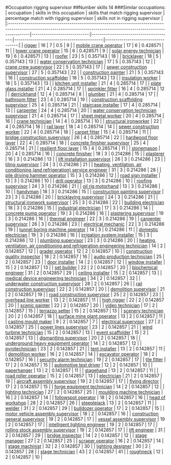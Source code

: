 #Occupation rigging supervisor
##Number skills 14
###Similar occupations:
| occupation                                                                                                                                                            |   skills in this occupation |   skills that match rigging supervisor |   percentage match with rigging supervisor |   skills not in rigging supervisor |
|:----------------------------------------------------------------------------------------------------------------------------------------------------------------------|----------------------------:|---------------------------------------:|-------------------------------------------:|-----------------------------------:|
| [rigger](rigger.md)                                                                                                                                                   |                          16 |                                      7 |                                   0.5      |                                  9 |
| [mobile crane operator](mobile_crane_operator.md)                                                                                                                     |                          17 |                                      6 |                                   0.428571 |                                 11 |
| [tower crane operator](tower_crane_operator.md)                                                                                                                       |                          15 |                                      6 |                                   0.428571 |                                  9 |
| [solar energy technician](solar_energy_technician.md)                                                                                                                 |                          19 |                                      6 |                                   0.428571 |                                 13 |
| [roofer](roofer.md)                                                                                                                                                   |                          23 |                                      5 |                                   0.357143 |                                 18 |
| [bricklayer](bricklayer.md)                                                                                                                                           |                          18 |                                      5 |                                   0.357143 |                                 13 |
| [water conservation technician](water_conservation_technician.md)                                                                                                     |                          17 |                                      5 |                                   0.357143 |                                 12 |
| [crane crew supervisor](crane_crew_supervisor.md)                                                                                                                     |                          22 |                                      5 |                                   0.357143 |                                 17 |
| [sewer construction supervisor](sewer_construction_supervisor.md)                                                                                                     |                          27 |                                      5 |                                   0.357143 |                                 22 |
| [construction painter](construction_painter.md)                                                                                                                       |                          21 |                                      5 |                                   0.357143 |                                 16 |
| [construction scaffolder](construction_scaffolder.md)                                                                                                                 |                          18 |                                      5 |                                   0.357143 |                                 13 |
| [insulation worker](insulation_worker.md)                                                                                                                             |                          18 |                                      5 |                                   0.357143 |                                 13 |
| [kitchen unit installer](kitchen_unit_installer.md)                                                                                                                   |                          21 |                                      4 |                                   0.285714 |                                 17 |
| [plate glass installer](plate_glass_installer.md)                                                                                                                     |                          21 |                                      4 |                                   0.285714 |                                 17 |
| [sprinkler fitter](sprinkler_fitter.md)                                                                                                                               |                          16 |                                      4 |                                   0.285714 |                                 12 |
| [derrickhand](derrickhand.md)                                                                                                                                         |                          12 |                                      4 |                                   0.285714 |                                  8 |
| [plumber](plumber.md)                                                                                                                                                 |                          21 |                                      4 |                                   0.285714 |                                 17 |
| [bathroom fitter](bathroom_fitter.md)                                                                                                                                 |                          23 |                                      4 |                                   0.285714 |                                 19 |
| [construction scaffolding supervisor](construction_scaffolding_supervisor.md)                                                                                         |                          25 |                                      4 |                                   0.285714 |                                 21 |
| [staircase installer](staircase_installer.md)                                                                                                                         |                          17 |                                      4 |                                   0.285714 |                                 13 |
| [carpenter](carpenter.md)                                                                                                                                             |                          24 |                                      4 |                                   0.285714 |                                 20 |
| [water conservation technician supervisor](water_conservation_technician_supervisor.md)                                                                               |                          21 |                                      4 |                                   0.285714 |                                 17 |
| [sheet metal worker](sheet_metal_worker.md)                                                                                                                           |                          20 |                                      4 |                                   0.285714 |                                 16 |
| [crane technician](crane_technician.md)                                                                                                                               |                          14 |                                      4 |                                   0.285714 |                                 10 |
| [structural ironworker](structural_ironworker.md)                                                                                                                     |                          22 |                                      4 |                                   0.285714 |                                 18 |
| [rail layer](rail_layer.md)                                                                                                                                           |                          18 |                                      4 |                                   0.285714 |                                 14 |
| [sewer construction worker](sewer_construction_worker.md)                                                                                                             |                          22 |                                      4 |                                   0.285714 |                                 18 |
| [carpet fitter](carpet_fitter.md)                                                                                                                                     |                          15 |                                      4 |                                   0.285714 |                                 11 |
| [bridge construction supervisor](bridge_construction_supervisor.md)                                                                                                   |                          26 |                                      4 |                                   0.285714 |                                 22 |
| [hardwood floor layer](hardwood_floor_layer.md)                                                                                                                       |                          22 |                                      4 |                                   0.285714 |                                 18 |
| [concrete finisher supervisor](concrete_finisher_supervisor.md)                                                                                                       |                          25 |                                      4 |                                   0.285714 |                                 21 |
| [resilient floor layer](resilient_floor_layer.md)                                                                                                                     |                          15 |                                      4 |                                   0.285714 |                                 11 |
| [stonemason](stonemason.md)                                                                                                                                           |                          20 |                                      4 |                                   0.285714 |                                 16 |
| [concrete finisher](concrete_finisher.md)                                                                                                                             |                          18 |                                      3 |                                   0.214286 |                                 15 |
| [plasterer](plasterer.md)                                                                                                                                             |                          16 |                                      3 |                                   0.214286 |                                 13 |
| [lift installation supervisor](lift_installation_supervisor.md)                                                                                                       |                          26 |                                      3 |                                   0.214286 |                                 23 |
| [tiling supervisor](tiling_supervisor.md)                                                                                                                             |                          24 |                                      3 |                                   0.214286 |                                 21 |
| [heating, ventilation, air conditioning (and refrigeration) service engineer](heating,_ventilation,_air_conditioning_(and_refrigeration)_service_engineer.md)         |                          31 |                                      3 |                                   0.214286 |                                 28 |
| [pile driving hammer operator](pile_driving_hammer_operator.md)                                                                                                       |                          15 |                                      3 |                                   0.214286 |                                 12 |
| [road sign installer](road_sign_installer.md)                                                                                                                         |                          13 |                                      3 |                                   0.214286 |                                 10 |
| [drill operator](drill_operator.md)                                                                                                                                   |                          13 |                                      3 |                                   0.214286 |                                 10 |
| [roofing supervisor](roofing_supervisor.md)                                                                                                                           |                          24 |                                      3 |                                   0.214286 |                                 21 |
| [oil rig motorhand](oil_rig_motorhand.md)                                                                                                                             |                          13 |                                      3 |                                   0.214286 |                                 10 |
| [handyman](handyman.md)                                                                                                                                               |                          18 |                                      3 |                                   0.214286 |                                 15 |
| [construction painting supervisor](construction_painting_supervisor.md)                                                                                               |                          23 |                                      3 |                                   0.214286 |                                 20 |
| [bricklaying supervisor](bricklaying_supervisor.md)                                                                                                                   |                          24 |                                      3 |                                   0.214286 |                                 21 |
| [structural ironwork supervisor](structural_ironwork_supervisor.md)                                                                                                   |                          25 |                                      3 |                                   0.214286 |                                 22 |
| [building electrician](building_electrician.md)                                                                                                                       |                          18 |                                      3 |                                   0.214286 |                                 15 |
| [industrial electrician](industrial_electrician.md)                                                                                                                   |                          17 |                                      3 |                                   0.214286 |                                 14 |
| [concrete pump operator](concrete_pump_operator.md)                                                                                                                   |                          19 |                                      3 |                                   0.214286 |                                 16 |
| [plastering supervisor](plastering_supervisor.md)                                                                                                                     |                          19 |                                      3 |                                   0.214286 |                                 16 |
| [thermal engineer](thermal_engineer.md)                                                                                                                               |                          22 |                                      3 |                                   0.214286 |                                 19 |
| [carpenter supervisor](carpenter_supervisor.md)                                                                                                                       |                          26 |                                      3 |                                   0.214286 |                                 23 |
| [electrical mechanic](electrical_mechanic.md)                                                                                                                         |                          22 |                                      3 |                                   0.214286 |                                 19 |
| [tunnel boring machine operator](tunnel_boring_machine_operator.md)                                                                                                   |                          14 |                                      3 |                                   0.214286 |                                 11 |
| [domestic electrician](domestic_electrician.md)                                                                                                                       |                          19 |                                      3 |                                   0.214286 |                                 16 |
| [irrigation system installer](irrigation_system_installer.md)                                                                                                         |                          15 |                                      3 |                                   0.214286 |                                 12 |
| [plumbing supervisor](plumbing_supervisor.md)                                                                                                                         |                          23 |                                      3 |                                   0.214286 |                                 20 |
| [heating, ventilation, air conditioning and refrigeration engineering technician](heating,_ventilation,_air_conditioning_and_refrigeration_engineering_technician.md) |                          14 |                                      2 |                                   0.142857 |                                 12 |
| [grader operator](grader_operator.md)                                                                                                                                 |                          12 |                                      2 |                                   0.142857 |                                 10 |
| [construction quality inspector](construction_quality_inspector.md)                                                                                                   |                          18 |                                      2 |                                   0.142857 |                                 16 |
| [audio production technician](audio_production_technician.md)                                                                                                         |                          25 |                                      2 |                                   0.142857 |                                 23 |
| [door installer](door_installer.md)                                                                                                                                   |                          14 |                                      2 |                                   0.142857 |                                 12 |
| [window installer](window_installer.md)                                                                                                                               |                          15 |                                      2 |                                   0.142857 |                                 13 |
| [set builder](set_builder.md)                                                                                                                                         |                          22 |                                      2 |                                   0.142857 |                                 20 |
| [biochemical engineer](biochemical_engineer.md)                                                                                                                       |                          31 |                                      2 |                                   0.142857 |                                 29 |
| [ceiling installer](ceiling_installer.md)                                                                                                                             |                          15 |                                      2 |                                   0.142857 |                                 13 |
| [medical device engineering technician](medical_device_engineering_technician.md)                                                                                     |                          34 |                                      2 |                                   0.142857 |                                 32 |
| [underwater construction supervisor](underwater_construction_supervisor.md)                                                                                           |                          28 |                                      2 |                                   0.142857 |                                 26 |
| [rail construction supervisor](rail_construction_supervisor.md)                                                                                                       |                          22 |                                      2 |                                   0.142857 |                                 20 |
| [demolition supervisor](demolition_supervisor.md)                                                                                                                     |                          21 |                                      2 |                                   0.142857 |                                 19 |
| [road construction supervisor](road_construction_supervisor.md)                                                                                                       |                          25 |                                      2 |                                   0.142857 |                                 23 |
| [overhead line worker](overhead_line_worker.md)                                                                                                                       |                          13 |                                      2 |                                   0.142857 |                                 11 |
| [high rigger](high_rigger.md)                                                                                                                                         |                          22 |                                      2 |                                   0.142857 |                                 20 |
| [scenic painter](scenic_painter.md)                                                                                                                                   |                          22 |                                      2 |                                   0.142857 |                                 20 |
| [video technician](video_technician.md)                                                                                                                               |                          17 |                                      2 |                                   0.142857 |                                 15 |
| [terrazzo setter](terrazzo_setter.md)                                                                                                                                 |                          15 |                                      2 |                                   0.142857 |                                 13 |
| [scenery technician](scenery_technician.md)                                                                                                                           |                          20 |                                      2 |                                   0.142857 |                                 18 |
| [surface mine plant operator](surface_mine_plant_operator.md)                                                                                                         |                          13 |                                      2 |                                   0.142857 |                                 11 |
| [casting mould maker](casting_mould_maker.md)                                                                                                                         |                           9 |                                      2 |                                   0.142857 |                                  7 |
| [electrical supervisor](electrical_supervisor.md)                                                                                                                     |                          27 |                                      2 |                                   0.142857 |                                 25 |
| [power lines supervisor](power_lines_supervisor.md)                                                                                                                   |                          23 |                                      2 |                                   0.142857 |                                 21 |
| [wind turbine technician](wind_turbine_technician.md)                                                                                                                 |                          15 |                                      2 |                                   0.142857 |                                 13 |
| [event scaffolder](event_scaffolder.md)                                                                                                                               |                          15 |                                      2 |                                   0.142857 |                                 13 |
| [dismantling supervisor](dismantling_supervisor.md)                                                                                                                   |                          20 |                                      2 |                                   0.142857 |                                 18 |
| [underground heavy equipment operator](underground_heavy_equipment_operator.md)                                                                                       |                          14 |                                      2 |                                   0.142857 |                                 12 |
| [pyrotechnician](pyrotechnician.md)                                                                                                                                   |                          23 |                                      2 |                                   0.142857 |                                 21 |
| [tent installer](tent_installer.md)                                                                                                                                   |                          13 |                                      2 |                                   0.142857 |                                 11 |
| [demolition worker](demolition_worker.md)                                                                                                                             |                          16 |                                      2 |                                   0.142857 |                                 14 |
| [excavator operator](excavator_operator.md)                                                                                                                           |                          18 |                                      2 |                                   0.142857 |                                 16 |
| [security alarm technician](security_alarm_technician.md)                                                                                                             |                          19 |                                      2 |                                   0.142857 |                                 17 |
| [tile fitter](tile_fitter.md)                                                                                                                                         |                          17 |                                      2 |                                   0.142857 |                                 15 |
| [automotive test driver](automotive_test_driver.md)                                                                                                                   |                          12 |                                      2 |                                   0.142857 |                                 10 |
| [paperhanger](paperhanger.md)                                                                                                                                         |                          13 |                                      2 |                                   0.142857 |                                 11 |
| [stagehand](stagehand.md)                                                                                                                                             |                          13 |                                      2 |                                   0.142857 |                                 11 |
| [road roller operator](road_roller_operator.md)                                                                                                                       |                          15 |                                      2 |                                   0.142857 |                                 13 |
| [electrician](electrician.md)                                                                                                                                         |                          21 |                                      2 |                                   0.142857 |                                 19 |
| [aircraft assembly supervisor](aircraft_assembly_supervisor.md)                                                                                                       |                          19 |                                      2 |                                   0.142857 |                                 17 |
| [flying director](flying_director.md)                                                                                                                                 |                          17 |                                      2 |                                   0.142857 |                                 15 |
| [forge equipment technician](forge_equipment_technician.md)                                                                                                           |                          14 |                                      2 |                                   0.142857 |                                 12 |
| [lighting technician](lighting_technician.md)                                                                                                                         |                          27 |                                      2 |                                   0.142857 |                                 25 |
| [moulding machine technician](moulding_machine_technician.md)                                                                                                         |                          16 |                                      2 |                                   0.142857 |                                 14 |
| [followspot operator](followspot_operator.md)                                                                                                                         |                          18 |                                      2 |                                   0.142857 |                                 16 |
| [head of workshop](head_of_workshop.md)                                                                                                                               |                          28 |                                      2 |                                   0.142857 |                                 26 |
| [steeplejack](steeplejack.md)                                                                                                                                         |                          13 |                                      2 |                                   0.142857 |                                 11 |
| [welder](welder.md)                                                                                                                                                   |                          31 |                                      2 |                                   0.142857 |                                 29 |
| [bulldozer operator](bulldozer_operator.md)                                                                                                                           |                          17 |                                      2 |                                   0.142857 |                                 15 |
| [motor vehicle assembly supervisor](motor_vehicle_assembly_supervisor.md)                                                                                             |                          18 |                                      2 |                                   0.142857 |                                 16 |
| [construction general supervisor](construction_general_supervisor.md)                                                                                                 |                          19 |                                      2 |                                   0.142857 |                                 17 |
| [vessel assembly supervisor](vessel_assembly_supervisor.md)                                                                                                           |                          19 |                                      2 |                                   0.142857 |                                 17 |
| [intelligent lighting engineer](intelligent_lighting_engineer.md)                                                                                                     |                          19 |                                      2 |                                   0.142857 |                                 17 |
| [rolling stock assembly supervisor](rolling_stock_assembly_supervisor.md)                                                                                             |                          19 |                                      2 |                                   0.142857 |                                 17 |
| [lift engineer](lift_engineer.md)                                                                                                                                     |                          31 |                                      2 |                                   0.142857 |                                 29 |
| [bridge inspector](bridge_inspector.md)                                                                                                                               |                          14 |                                      2 |                                   0.142857 |                                 12 |
| [stage manager](stage_manager.md)                                                                                                                                     |                          27 |                                      2 |                                   0.142857 |                                 25 |
| [scraper operator](scraper_operator.md)                                                                                                                               |                          16 |                                      2 |                                   0.142857 |                                 14 |
| [stage machinist](stage_machinist.md)                                                                                                                                 |                          32 |                                      2 |                                   0.142857 |                                 30 |
| [lighting designer](lighting_designer.md)                                                                                                                             |                          30 |                                      2 |                                   0.142857 |                                 28 |
| [stage technician](stage_technician.md)                                                                                                                               |                          43 |                                      2 |                                   0.142857 |                                 41 |
| [roughneck](roughneck.md)                                                                                                                                             |                          12 |                                      2 |                                   0.142857 |                                 10 |
